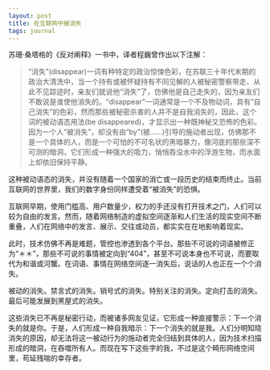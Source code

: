 ```yaml
---
layout: post
title: 在互联网中被消失
tags: journal
---
```


苏珊·桑塔格的《反对阐释》一书中，译者程巍曾作出以下注解：

> “消失”(disappear)一词有种特定的政治惊悚色彩，在苏联三十年代末期的政治大清洗中，当一个持有或被怀疑持有不同见解的人被秘密警察带走、从此不见踪迹时，亲友们就说他“消失”了，仿佛他是自己走失的，因为亲友们不敢说是谁使他消失的。“disappear”一词通常是一个不及物动词，具有“自己消失”的色彩，然而那些被秘密杀害的人并不是自我消失的，因此，这个词的被动语态用法(be disappeared)，才显示出一种既神秘又恐怖的色彩。因为一个人“被消失”，却没有由“by”(被......)引导的施动者出现，仿佛那不是一个具体的人，而是一个可怕的不可名状的黑暗暴力，像河底的那些深不可测的暗洞，它们形成一种强大的吸力，悄悄吞没水中的浮游生物，而水面上却依旧保持平静。

这种被动语态的消失，并没有随着一个国家的消亡或一段历史的结束而终止。当前互联网的世界里，我们的数字身份同样遭受着“被消失”的恐惧。

互联网早期，使用门槛高、用户数量少，权力的手还没有打开技术之门，人们可以较为自由的发言。然而，随着网络制造的虚拟空间逐渐和人们生活的现实空间不断重叠，人们在网络中的发言、展示、交往或动员，都实实在在地影响着现实。

此时，技术仿佛不再是难题，管控也渗透到各个平台。那些不可说的词语被修正为“＊＊”，那些不可说的事情被定向到“404”，甚至不可说本身也不可说，而要取代为和谐或河蟹。在词语、事情在网络空间逐一消失后，说话的人也正在一个个消失。

被动的消失。禁言式的消失。销号式的消失。特别关注的消失。定向打击的消失。最后可能发展到黑屋式的消失。

这些消失已不再是秘密行动，而被诸多网友见证，它形成一种直接警示：下一个消失的就是你。于是，人们形成一种自我暗示：下一个消失的就是我。人们分明知晓消失的原因，却无法将这一被动行为的施动者完全归结到具体的人，因为技术扫描形成的暗洞，在吞噬所有人。而现在写下这些字的我，不过是这个畸形网络空间里，苟延残喘的幸存者。
